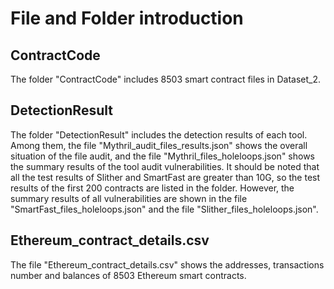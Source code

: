 # File and Folder introduction

## ContractCode
The folder "ContractCode" includes 8503 smart contract files in Dataset_2.

## DetectionResult
The folder "DetectionResult" includes the detection results of each tool. Among them, the file "Mythril_audit_files_results.json" shows the overall situation of the file audit, and the file "Mythril_files_holeloops.json" shows the summary results of the tool audit vulnerabilities. It should be noted that all the test results of Slither and SmartFast are greater than 10G, so the test results of the first 200 contracts are listed in the folder. However, the summary results of all vulnerabilities are shown in the file "SmartFast_files_holeloops.json" and the file "Slither_files_holeloops.json".

## Ethereum_contract_details.csv
The file "Ethereum_contract_details.csv" shows the addresses, transactions number and balances of 8503 Ethereum smart contracts.